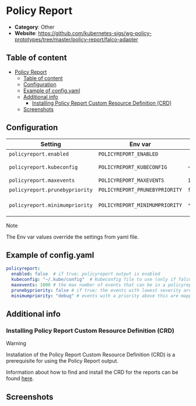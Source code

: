 # Policy Report

- **Category**: Other
- **Website**: https://github.com/kubernetes-sigs/wg-policy-prototypes/tree/master/policy-report/falco-adapter

## Table of content

- [Policy Report](#policy-report)
  - [Table of content](#table-of-content)
  - [Configuration](#configuration)
  - [Example of config.yaml](#example-of-configyaml)
  - [Additional info](#additional-info)
    - [Installing Policy Report Custom Resource Definition (CRD)](#installing-policy-report-custom-resource-definition-crd)
  - [Screenshots](#screenshots)

## Configuration

| Setting                        | Env var                        | Default value    | Description                                                                                                                         |
| ------------------------------ | ------------------------------ | ---------------- | ----------------------------------------------------------------------------------------------------------------------------------- |
| `policyreport.enabled`         | `POLICYREPORT_ENABLED`         |                  | If true; policyreport output is **enabled**                                                                                         |
| `policyreport.kubeconfig`      | `POLICYREPORT_KUBECONFIG`      | `~/.kube/config` | Kubeconfig file to use (only if falcosidekick is running outside the cluster)                                                       |
| `policyreport.maxevents`       | `POLICYREPORT_MAXEVENTS`       | `1000`           | The max number of events that can be in a policyreport                                                                              |
| `policyreport.prunebypriority` | `POLICYREPORT_PRUNEBYPRIORITY` | `false`          | If true; the events with lowest severity are pruned first, in FIFO order                                                            |
| `policyreport.minimumpriority` | `POLICYREPORT_MINIMUMPRIORITY` | `""` (= `debug`) | Minimum priority of event for using this output, order is `emergency,alert,critical,error,warning,notice,informational,debug or ""` |

> [!NOTE]
The Env var values override the settings from yaml file.

## Example of config.yaml

```yaml
policyreport:
  enabled: false  # if true; policyreport output is enabled
  kubeconfig: "~/.kube/config"  # Kubeconfig file to use (only if falcosidekick is running outside the cluster)
  maxevents: 1000 # the max number of events that can be in a policyreport (default: 1000)
  prunebypriority: false # if true; the events with lowest severity are pruned first, in FIFO order (default: false)
  minimumpriority: "debug" # events with a priority above this are mapped to fail in PolicyReport Summary and lower that those are mapped to warn (default="")
```

## Additional info

### Installing Policy Report Custom Resource Definition (CRD)

> [!WARNING]
Installation of the Policy Report Custom Resource Definition (CRD) is a prerequisite for using the Policy Report output.

Information about how to find and install the CRD for the reports can be found [here](https://github.com/kubernetes-sigs/wg-policy-prototypes/tree/master/policy-report#installing). 

## Screenshots